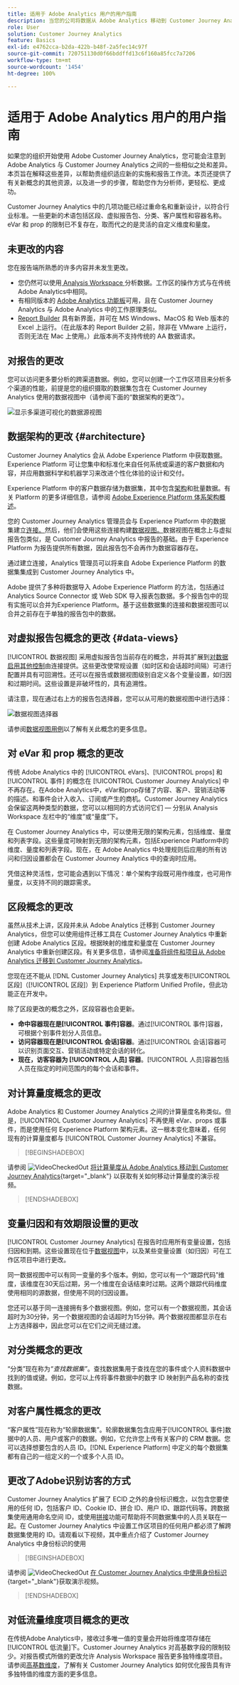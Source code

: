 ```yaml
---
title: 适用于 Adobe Analytics 用户的用户指南
description: 当您的公司将数据从 Adobe Analytics 移动到 Customer Journey Analytics 时，从用户的角度应该考虑什么
role: User
solution: Customer Journey Analytics
feature: Basics
exl-id: e4762cca-b2da-422b-b48f-2a5fec14c97f
source-git-commit: 720751130d0f66bddffd13c6f160a85fcc7a7206
workflow-type: tm+mt
source-wordcount: '1454'
ht-degree: 100%

---
```


# 适用于 Adobe Analytics 用户的用户指南

如果您的组织开始使用 Adobe Customer Journey Analytics，您可能会注意到 Adobe Analytics 与 Customer Journey Analytics 之间的一些相似之处和差异。本页旨在解释这些差异，以帮助贵组织适应新的实施和报告工作流。本页还提供了有关新概念的其他资源，以及进一步的步骤，帮助您作为分析师，更轻松、更成功。

Customer Journey Analytics 中的几项功能已经过重命名和重新设计，以符合行业标准。一些更新的术语包括区段、虚拟报告包、分类、客户属性和容器名称。eVar 和 prop 的限制已不复存在，取而代之的是灵活的自定义维度和量度。

## 未更改的内容

您在报告端所熟悉的许多内容并未发生更改。

* 您仍然可以使用[ Analysis Workspace ](/help/analysis-workspace/home.md)分析数据。工作区的操作方式与在传统Adobe Analytics中相同。
* 有相同版本的 [Adobe Analytics 功能板](/help/mobile-app/home.md)可用，且在 Customer Journey Analytics 与 Adobe Analytics 中的工作原理类似。
* [Report Builder](/help/report-builder/rb-overview.md) 具有新界面，并可在 MS Windows、MacOS 和 Web 版本的 Excel 上运行。（在此版本的 Report Builder 之前，除非在 VMware 上运行，否则无法在 Mac 上使用。）此版本尚不支持传统的 AA 数据请求。

## 对报告的更改

您可以访问更多要分析的跨渠道数据。例如，您可以创建一个工作区项目来分析多个渠道的性能，前提是您的组织摄取的数据集包含在 Customer Journey Analytics 使用的数据视图中（请参阅下面的“数据架构的更改”）。

![显示多渠道可视化的数据源视图](assets/cross-channel.png)

## 数据架构的更改 {#architecture}

Customer Journey Analytics 会从 Adobe Experience Platform 中获取数据。Experience Platform 可让您集中和标准化来自任何系统或渠道的客户数据和内容，并应用数据科学和机器学习来改进个性化体验的设计和交付。

Experience Platform 中的客户数据存储为数据集，其中包含[架构](https://experienceleague.adobe.com/docs/platform-learn/tutorials/schemas/schemas-and-experience-data-model.html?lang=zh-Hans)和批量数据。有关 Platform 的更多详细信息，请参阅 [Adobe Experience Platform 体系架构概述](https://experienceleague.adobe.com/docs/platform-learn/tutorials/intro-to-platform/basic-architecture.html?lang=zh-Hans)。

您的 Customer Journey Analytics 管理员会与 Experience Platform 中的数据集建立[连接。](/help/connections/create-connection.md)然后，他们会使用这些连接构建[数据视图。](/help/data-views/data-views.md)数据视图在概念上与虚拟报告包类似，是 Customer Journey Analytics 中报告的基础。由于 Experience Platform 为报告提供所有数据，因此报告包不会再作为数据容器存在。

通过建立连接，Analytics 管理员可以将来自 Adobe Experience Platform 的数据集集成到 Customer Journey Analytics 中。


<!-- Outdated UI

>[!BEGINSHADEBOX]

See ![VideoCheckedOut](/help/assets/icons/VideoCheckedOut.svg) [Configuring connections](https://video.tv.adobe.com/){target="_blank"} for a demo video.

>[!ENDSHADEBOX]

-->


Adobe 提供了多种将数据导入 Adobe Experience Platform 的方法，包括通过 Analytics Source Connector 或 Web SDK 导入报表包数据。多个报告包中的现有实施可以合并为Experience Platform。基于这些数据集的连接和数据视图可以合并之前存在于单独的报告包中的数据。

## 对虚拟报告包概念的更改 {#data-views}

[!UICONTROL 数据视图] 采用虚拟报告包当前存在的概念，并将其扩展到[对数据启用其他控制](/help/data-views/create-dataview.md)由连接提供。这些更改使常规设置（如时区和会话超时间隔）可进行配置并具有可回溯性。还可以在报告或数据视图级别自定义各个变量设置，如归因和过期时间。这些设置是非破坏性的，具有追溯性。

请注意，现在通过右上方的报告包选择器，您可以从可用的数据视图中进行选择：

![数据视图选择器](assets/data-views.png)

请参阅[数据视图用例](/help/use-cases/data-views/data-views-usecases.md)以了解有关此概念的更多信息。

## 对 eVar 和 prop 概念的更改

传统 Adobe Analytics 中的 [!UICONTROL eVars]、[!UICONTROL props] 和 [!UICONTROL 事件] 的概念在 [!UICONTROL Customer Journey Analytics] 中不再存在。在Adobe Analytics中，eVar和prop存储了内容、客户、营销活动等的描述。和事件会计入收入、订阅或产生的商机。Customer Journey Analytics 会保留这两种类型的数据，您可以以相同的方式访问它们 — 分别从 Analysis Workspace 左栏中的“维度”或“量度”下。

在 Customer Journey Analytics 中，可以使用无限的架构元素，包括维度、量度和列表字段。这些量度可映射到无限的架构元素，包括Experience Platform中的维度、量度和列表字段。现在，在 Adobe Analytics 中处理规则后应用的所有访问和归因设置都会在 Customer Journey Analytics 中的查询时应用。

凭借这种灵活性，您可能会遇到以下情况：单个架构字段既可用作维度，也可用作量度，以支持不同的跟踪需求。

## 区段概念的更改

虽然从技术上讲，区段并未从 Adobe Analytics 迁移到 Customer Journey Analytics，但您可以使用组件迁移工具在 Customer Journey Analytics 中重新创建 Adobe Analytics 区段。根据映射的维度和量度在 Customer Journey Analytics 中重新创建区段。有关更多信息，请参阅[准备将组件和项目从 Adobe Analytics 迁移到 Customer Journey Analytics](https://experienceleague.adobe.com/docs/analytics/admin/admin-tools/component-migration/prepare-component-migration.html)。

您现在还不能从 [!DNL Customer Journey Analytics] 共享或发布[!UICONTROL 区段]（[!UICONTROL 区段]）到 Experience Platform Unified Profile，但此功能正在开发中。

除了区段更改的概念之外，区段容器也会更新。

* **命中容器现在是[!UICONTROL 事件]容器**。通过[!UICONTROL 事件]容器，可根据个别事件划分人员信息。
* **访问容器现在是[!UICONTROL 会话]容器**。通过[!UICONTROL 会话]容器可以识别页面交互、营销活动或特定会话的转化。
* **现在，访客容器为 [!UICONTROL 人员] 容器**。[!UICONTROL 人员]容器包括人员在指定的时间范围内的每个会话和事件。

## 对计算量度概念的更改

Adobe Analytics 和 Customer Journey Analytics 之间的计算量度名称类似。但是，[!UICONTROL Customer Journey Analytics] 不再使用 eVar、props 或事件，而是使用任何 Experience Platform 架构元素。这一根本变化意味着，任何现有的计算量度都与 [!UICONTROL Customer Journey Analytics] 不兼容。


>[!BEGINSHADEBOX]

请参阅 ![VideoCheckedOut](/help/assets/icons/VideoCheckedOut.svg) [将计算量度从 Adobe Analytics 移动到 Customer Journey Analytics](https://video.tv.adobe.com/v/31788?quality=12&learn=on){target="_blank"} 以获取有关如何移动计算量度的演示视频。

>[!ENDSHADEBOX]

## 变量归因和有效期限设置的更改

[!UICONTROL Customer Journey Analytics] 在报告时应用所有变量设置，包括归因和到期。这些设置现在位于[数据视图](/help/data-views/component-settings/persistence.md)中，以及某些变量设置（如归因）可在工作区项目中进行更改。

同一数据视图中可以有同一变量的多个版本。例如，您可以有一个“跟踪代码”维度，该维度在30天后过期，另一个维度在会话结束时过期。这两个跟踪代码维度使用相同的源数据，但使用不同的归因设置。

您还可以基于同一连接拥有多个数据视图。例如，您可以有一个数据视图，其会话超时为30分钟，另一个数据视图的会话超时为15分钟。两个数据视图都显示在右上方选择器中，因此您可以在它们之间无缝过渡。

## 对分类概念的更改

“分类”现在称为&#x200B;*“查找数据集”*。查找数据集用于查找在您的事件或个人资料数据中找到的值或键。例如，您可以上传将事件数据中的数字 ID 映射到产品名称的查找数据。

## 对客户属性概念的更改

“客户属性”现在称为“轮廓数据集”。轮廓数据集包含应用于[!UICONTROL 事件]数据中的人员、用户或客户的数据。例如，它允许您上传有关客户的 CRM 数据。您可以选择想要包含的人员 ID。[!DNL Experience Platform] 中定义的每个数据集都有自己的一组定义的一个或多个人员 ID。

## 更改了Adobe识别访客的方式

Customer Journey Analytics 扩展了 ECID 之外的身份标识概念，以包含您要使用的任何 ID，包括客户 ID、Cookie ID、拼合 ID、用户 ID、跟踪代码等。跨数据集使用通用命名空间 ID，或使用[拼接](../stitching/overview.md)功能可帮助将不同数据集中的人员关联在一起。在 Customer Journey Analytics 中设置工作区项目的任何用户都必须了解跨数据集使用的 ID。请观看以下视频，其中重点介绍了 Customer Journey Analytics 中身份标识的使用


>[!BEGINSHADEBOX]

请参阅 ![VideoCheckedOut](/help/assets/icons/VideoCheckedOut.svg) [在 Customer Journey Analytics 中使用身份标识](https://video.tv.adobe.com/v/30750/?quality=12&learn=on){target="_blank"}获取演示视频。

>[!ENDSHADEBOX]

## 对低流量维度项目概念的更改

在传统Adobe Analytics中，接收过多唯一值的变量会开始将维度项存储在[!UICONTROL 低流量]下。Customer Journey Analytics 对高基数字段的限制较少。对报告模式所做的更改允许 Analysis Workspace 报告更多独特维度项目。请参阅[高基数维度](../components/dimensions/high-cardinality.md)，了解有关 Customer Journey Analytics 如何优化报告具有许多独特值的维度方面的更多信息。
